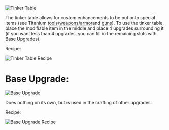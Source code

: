 ![Tinker Table](https://i.imgur.com/DvYoWBv.png?1)

The tinker table allows for custom enhancements to be put onto special items (see Titanium [tools](https://github.com/ImCoolYeah105/Mechanization/wiki/Titanium-Tools)/[weapons](https://github.com/ImCoolYeah105/Mechanization/wiki/Titanium-Sword)/[armor](https://github.com/ImCoolYeah105/Mechanization/wiki/Titanium-Armor)and [guns](https://github.com/ImCoolYeah105/Mechanization/wiki/Guns)). To use the tinker table, place the modifiable item in the middle and place 4 upgrades surrounding it (if you want less than 4 upgrades, you can fill in the remaining slots with Base Upgrades).

Recipe:

![Tinker Table Recipe](https://i.imgur.com/bDactup.png?1)

# Base Upgrade:

![Base Upgrade](https://i.imgur.com/nSeTo5C.png?1)

Does nothing on its own, but is used in the crafting of other upgrades.

Recipe:

![Base Upgrade Recipe](https://i.imgur.com/tz1HC68.png?1)
